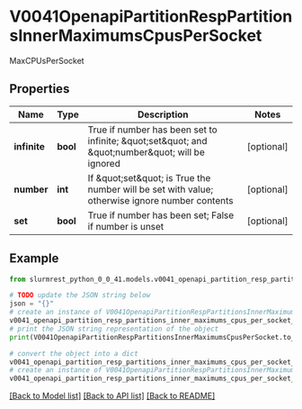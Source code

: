 # V0041OpenapiPartitionRespPartitionsInnerMaximumsCpusPerSocket

MaxCPUsPerSocket

## Properties

Name | Type | Description | Notes
------------ | ------------- | ------------- | -------------
**infinite** | **bool** | True if number has been set to infinite; \&quot;set\&quot; and \&quot;number\&quot; will be ignored | [optional] 
**number** | **int** | If \&quot;set\&quot; is True the number will be set with value; otherwise ignore number contents | [optional] 
**set** | **bool** | True if number has been set; False if number is unset | [optional] 

## Example

```python
from slurmrest_python_0_0_41.models.v0041_openapi_partition_resp_partitions_inner_maximums_cpus_per_socket import V0041OpenapiPartitionRespPartitionsInnerMaximumsCpusPerSocket

# TODO update the JSON string below
json = "{}"
# create an instance of V0041OpenapiPartitionRespPartitionsInnerMaximumsCpusPerSocket from a JSON string
v0041_openapi_partition_resp_partitions_inner_maximums_cpus_per_socket_instance = V0041OpenapiPartitionRespPartitionsInnerMaximumsCpusPerSocket.from_json(json)
# print the JSON string representation of the object
print(V0041OpenapiPartitionRespPartitionsInnerMaximumsCpusPerSocket.to_json())

# convert the object into a dict
v0041_openapi_partition_resp_partitions_inner_maximums_cpus_per_socket_dict = v0041_openapi_partition_resp_partitions_inner_maximums_cpus_per_socket_instance.to_dict()
# create an instance of V0041OpenapiPartitionRespPartitionsInnerMaximumsCpusPerSocket from a dict
v0041_openapi_partition_resp_partitions_inner_maximums_cpus_per_socket_from_dict = V0041OpenapiPartitionRespPartitionsInnerMaximumsCpusPerSocket.from_dict(v0041_openapi_partition_resp_partitions_inner_maximums_cpus_per_socket_dict)
```
[[Back to Model list]](../README.md#documentation-for-models) [[Back to API list]](../README.md#documentation-for-api-endpoints) [[Back to README]](../README.md)


